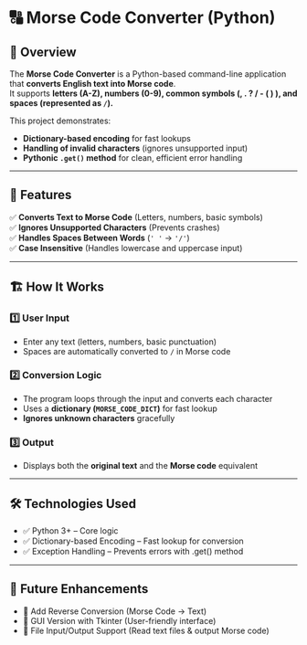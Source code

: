 # 🔠 Morse Code Converter (Python)

## 📌 Overview
The **Morse Code Converter** is a Python-based command-line application that **converts English text into Morse code**.  
It supports **letters (A-Z), numbers (0-9), common symbols (, . ? / - ( ) ), and spaces (represented as `/`).**  

This project demonstrates:
- **Dictionary-based encoding** for fast lookups
- **Handling of invalid characters** (ignores unsupported input)
- **Pythonic `.get()` method** for clean, efficient error handling

---

## 🚀 Features
✅ **Converts Text to Morse Code** (Letters, numbers, basic symbols)  
✅ **Ignores Unsupported Characters** (Prevents crashes)  
✅ **Handles Spaces Between Words** (`' '` → `'/'`)  
✅ **Case Insensitive** (Handles lowercase and uppercase input)  

---

## 🏗️ How It Works

### **1️⃣ User Input**
- Enter any text (letters, numbers, basic punctuation)
- Spaces are automatically converted to `/` in Morse code

### **2️⃣ Conversion Logic**
- The program loops through the input and converts each character  
- Uses a **dictionary (`MORSE_CODE_DICT`)** for fast lookup  
- **Ignores unknown characters** gracefully

### **3️⃣ Output**
- Displays both the **original text** and the **Morse code** equivalent

---

## 🛠️ Technologies Used
- ✅ Python 3+ – Core logic
- ✅ Dictionary-based Encoding – Fast lookup for conversion
- ✅ Exception Handling – Prevents errors with .get() method

---

## 🔮 Future Enhancements
- 🚀 Add Reverse Conversion (Morse Code → Text)
- 🚀 GUI Version with Tkinter (User-friendly interface)
- 🚀 File Input/Output Support (Read text files & output Morse code)